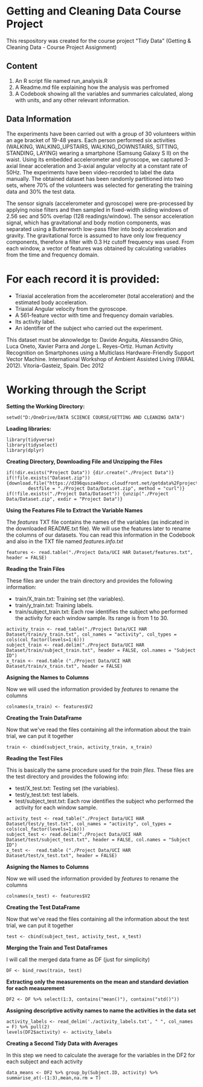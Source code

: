 # Getting and Cleaning Data Course Project
This respository was created for the course project "Tidy Data" (Getting &amp; Cleaning Data - Course Project Assignment)

## Content
1. An R script file named run_analysis.R 
2. A Readme.md file explaining how the analysis was perfromed
3. A Codebook showing all the variables and summaries calculated, along with units, and any other relevant information.

## Data Information
The experiments have been carried out with a group of 30 volunteers within an age bracket of 19-48 years. Each person performed six activities (WALKING, WALKING_UPSTAIRS, WALKING_DOWNSTAIRS, SITTING, STANDING, LAYING) wearing a smartphone (Samsung Galaxy S II) on the waist. Using its embedded accelerometer and gyroscope, we captured 3-axial linear acceleration and 3-axial angular velocity at a constant rate of 50Hz. The experiments have been video-recorded to label the data manually. The obtained dataset has been randomly partitioned into two sets, where 70% of the volunteers was selected for generating the training data and 30% the test data. 

The sensor signals (accelerometer and gyroscope) were pre-processed by applying noise filters and then sampled in fixed-width sliding windows of 2.56 sec and 50% overlap (128 readings/window). The sensor acceleration signal, which has gravitational and body motion components, was separated using a Butterworth low-pass filter into body acceleration and gravity. The gravitational force is assumed to have only low frequency components, therefore a filter with 0.3 Hz cutoff frequency was used. From each window, a vector of features was obtained by calculating variables from the time and frequency domain.

For each record it is provided:
======================================

- Triaxial acceleration from the accelerometer (total acceleration) and the estimated body acceleration.
- Triaxial Angular velocity from the gyroscope. 
- A 561-feature vector with time and frequency domain variables. 
- Its activity label. 
- An identifier of the subject who carried out the experiment.

This dataset must be aknowledge to: Davide Anguita, Alessandro Ghio, Luca Oneto, Xavier Parra and Jorge L. Reyes-Ortiz. Human Activity Recognition on Smartphones using a Multiclass Hardware-Friendly Support Vector Machine. International Workshop of Ambient Assisted Living (IWAAL 2012). Vitoria-Gasteiz, Spain. Dec 2012

# Working through the Script

**Setting the Working Directory:**

```
setwd("D:/OneDrive/DATA SCIENCE COURSE/GETTING AND CLEANING DATA")
```

**Loading libraries:**
```
library(tidyverse)
library(tidyselect)
library(dplyr)
```
**Creating Directory, Downloading File and Unzipping the Files**

```
if(!dir.exists("Project Data")) {dir.create("./Project Data")} 
if(!file.exists("Dataset.zip")) {download.file("https://d396qusza40orc.cloudfront.net/getdata%2Fprojectfiles%2FUCI%20HAR%20Dataset.zip",
        destfile = "./Project Data/Dataset.zip", method = "curl")}
if(!file.exists("./Project Data/Dataset")) {unzip("./Project Data/Dataset.zip", exdir = "Project Data")}
```

**Using the Features File to Extract the Variable Names**

The *features* TXT file contains the names of the variables (as indicated in the downloaded README.txt file). We will use the features later to rename the columns of our datasets. You can read this information in the Codebook and also in the TXT file named *features.info.txt* 

```
features <- read.table("./Project Data/UCI HAR Dataset/features.txt", header = FALSE)
```

**Reading the Train Files**

These files are under the train directory and provides the following information: 
- train/X_train.txt: Training set (the variables).
- train/y_train.txt: Training labels.
- train/subject_train.txt: Each row identifies the subject who performed the activity for each window sample. Its range is from 1 to 30. 

```
activity_train <- read_table("./Project Data/UCI HAR Dataset/train/y_train.txt", col_names = "activity", col_types =      cols(col_factor(levels=1:6)))
subject_train <- read.delim("./Project Data/UCI HAR Dataset/train/subject_train.txt", header = FALSE, col.names = "Subject ID")
x_train <- read.table ("./Project Data/UCI HAR Dataset/train/x_train.txt", header = FALSE)
```

**Asigning the Names to Columns**

Now we will used the information provided by *features* to rename the columns

```
colnames(x_train) <- features$V2
```

**Creating the Train DataFrame**

Now that we've read the files containing all the information about the train trial, we can put it together

```
train <- cbind(subject_train, activity_train, x_train)
```

**Reading the Test Files**

This is basically the same procedure used for the *train files*. These files are the test directory and provides the following info:
- test/X_test.txt: Testing set (the variables).
- test/y_test.txt: test labels.
- test/subject_test.txt: Each row identifies the subject who performed the activity for each window sample.

```
activity_test <- read_table("./Project Data/UCI HAR Dataset/test/y_test.txt", col_names = "activity", col_types = cols(col_factor(levels=1:6)))
subject_test <- read.delim("./Project Data/UCI HAR Dataset/test/subject_test.txt", header = FALSE, col.names = "Subject ID")
x_test <-  read.table ("./Project Data/UCI HAR Dataset/test/x_test.txt", header = FALSE)
```

**Asigning the Names to Columns**

Now we will used the information provided by *features* to rename the columns

```
colnames(x_test) <- features$V2
```

**Creating the Test DataFrame**

Now that we've read the files containing all the information about the test trial, we can put it together

```
test <- cbind(subject_test, activity_test, x_test)
```

**Merging the Train and Test DataFrames**

I will call the merged data frame as DF (just for simplicity)

```
DF <- bind_rows(train, test)
```

**Extracting only the measurements on the mean and standard deviation for each measurement**

```
DF2 <- DF %>% select(1:3, contains("mean()"), contains("std()"))
```
 **Assigning descriptive activity names to name the activities in the data set**

```
activity_labels <- read_delim('./activity_labels.txt', " ", col_names = F) %>% pull(2)
levels(DF2$activity) <- activity_labels
```

**Creating a Second Tidy Data with Averages**

In this step we need to calculate the average for the variables in the DF2 for each subject and each activity

```
data_means <- DF2 %>% group_by(Subject.ID, activity) %>% summarise_at(-(1:3),mean,na.rm = T)
```
